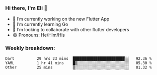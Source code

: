 ### Hi there, I'm Eli 👋
- 🔭 I’m currently working on the new Flutter App
- 🌱 I’m currently learning Go
- 🦄 I’m looking to collaborate with other flutter developers
- 😄 Pronouns: He/Him/His

### Weekly breakdown:
<!--START_SECTION:waka-->

```text
Dart          29 hrs 23 mins  ███████████████████████░░   92.36 %
YAML          1 hr 41 mins    █▒░░░░░░░░░░░░░░░░░░░░░░░   05.30 %
Other         25 mins         ▒░░░░░░░░░░░░░░░░░░░░░░░░   01.32 %
```

<!--END_SECTION:waka-->
